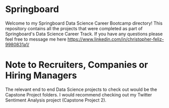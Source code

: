 # Springboard
Welcome to my Springboard Data Science Career Bootcamp directory!
This repository contains all the projects that were completed as part of Springboard's Data Science Career Track.
If you have any questions please feel free to message me here <https://www.linkedin.com/in/christopher-feliz-9980831a1/>

# Note to Recruiters, Companies or Hiring Managers

The relevant end to end Data Science projects to check out would be the Capstone Project folders. I would recommend checking out my Twitter Sentiment Analysis project (Capstone Project 2).
